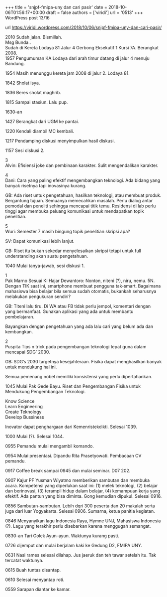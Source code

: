 +++
title = 'snjpf-fmipa-uny dan cari pasir'
date = 2018-10-06T01:56:17+00:00
draft = false
authors = ['viridi']
url = '0513'
+++
WordPress post 13/16 <!--more-->

url https://viridi.wordpress.com/2018/10/06/snjpf-fmipa-uny-dan-cari-pasir/

2010 Sudah jalan. Bismillah. \
Msg Bunda.. \
Sudah di Kereta Lodaya 81 Jalur 4 Gerbong Eksekutif 1 Kursi 7A. Berangkat 2008. \
1957 Pengumuman KA Lodaya dari arah timur datang di jalur 4 menuju Bandung.

1954 Masih menunggu kereta jam 2008 di jalur 2. Lodaya 81.

1842 Sholat isya.

1836 Beres sholat maghrib.

1815 Sampai stasiun. Lalu pup.

1630-an

1427 Berangkat dari UGM ke pantai.

1220 Kendali diambil MC kembali.

1217 Pendamping diskusi menyimpulkan hasil diskusi.

1157 Sesi diskusi 2.

3 \
Alvin: Efisiensi joke dan pembinaan karakter. Sulit mengendalikan karakter.

4 \
Dani: Cara yang paling efektif mengembangkan teknologi. Ada bidang yang banyak risetnya tapi inovasinya kurang.

GB: Ada riset untuk pengetahuan, hasilkan teknologi, atau membuat produk. Bergantung tujuan. Semuanya memecahkan masalah. Perlu dialog antar pemodal dan peneliti sehingga mencapai titik temu. Residensi di lab perlu tinggi agar membuka peluang komunikasi untuk mendapatkan topik penelitian.

5 \
Wuri: Semester 7 masih bingung topik penelitian skripsi apa?

SV: Dapat komunikasi lebih lanjut.

GB: Riset itu bukan sekedar menyelesaikan skripsi tetapi untuk full understanding akan suatu pengetahuan.

1040 Mulai tanya-jawab, sesi diskusi 1.

1 \
Pak Marno
Sesuai Ki Hajar Dewantoro: Nonton, niteni (?), niru, nemu. 5N.
Dengan TIK saat ini, smartphone membuat pengguna tak-smart. Bagaimana mahasiswa bisa belajar bila semua sudah otomatis, bukankah seharusnya melakukan pengukuran sendiri?

GB: Titeni lalu tiru. Di WA atau FB tidak perlu jempol, komentari dengan yang bermanfaat. Gunakan aplikasi yang ada untuk membantu pembelajaran.

Bayangkan dengan pengetahuan yang ada lalu cari yang belum ada dan kembangkan.

2 \
Puspita
Tips n trick pada pengembangan teknologi tepat guna dalam mencapai SDG’ 2030.

GB: SDG’s 2030 targetnya kesejahteraan. Fisika dapat menghasilkan banyak untuk mendukung hal ini.

Semua pemenang nobel memiliki konsistensi yang perlu dipertahankan.

1045 Mulai Pak Gede Bayu. Riset dan Pengembangan Fisika untuk Mendukung Pengembangan Teknologi.

Know Science \
Learn Engineering \
Create Teknology \
Develop Bussiness

Inovator dapat penghargaan dari Kemenristekdikti. Selesai 1039.

1000 Mulai (?). Selesai 1044.

0955 Pemandu mulai mengambil komando.

0954 Mulai presentasi. Dipandu Rita Prasetyowati. Pembacaan CV pemandu.

0917 Coffee break sampai 0945 dan mulai seminar. D07 202.

0907 Kajur PF Yusman Wiyatmo memberikan sambutan dan membuka acara. Kompetensi yang diperlukan saat ini: (1) melek teknologi, (2) belajar dan berinovasi, (3) terampil hidup dalam belajar, (4) kemampuan kerja yang efektif. Ada pantun yang bisa diminta. Gong kemudian dipukul. Selesai 0916.

0856 Sambutan-sambutan. Lebih dqri 300 peserta dan 20 makalah serta juga dari luar Yogyakarta. Selesai 0906. Sumarna, ketua panitia kegiatan.

0846 Menyanyikan lagu Indonesia Raya, Hymne UNJ, Mahasiswa Indonesia (?). Lagu yang terakhir perlu disebarkan karena menggugah semangat.

0830-an Tari Golek Ayun-ayun. Waktunya kurang pasti.

0726 dijemput dan mulai berjalam kaki ke Gedung D2, FMIPA UNY.

0631 Nasi rames selesai dilahap. Jus jaeruk dan teh tawar setelah itu. Tak tercatat waktunya.

0615 Buah tuntas disantap.

0610 Selesai menyantap roti.

0559 Sarapan diantar ke kamar.
